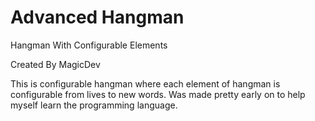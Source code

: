 # Advanced Hangman
 Hangman With Configurable Elements

Created By MagicDev

This is configurable hangman where each element of hangman is configurable from lives to new words. Was made pretty early on to help myself learn the programming language.